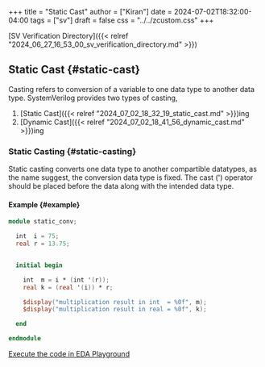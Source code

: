 +++
title = "Static Cast"
author = ["Kiran"]
date = 2024-07-02T18:32:00-04:00
tags = ["sv"]
draft = false
css = "../../zcustom.css"
+++

[SV Verification Directory]({{< relref "2024_06_27_16_53_00_sv_verification_directory.md" >}})


## Static Cast {#static-cast}

Casting refers to conversion of a variable to one data type to another data type. SystemVerilog provides two types of casting,

1.  [Static Cast]({{< relref "2024_07_02_18_32_19_static_cast.md" >}})ing
2.  [Dynamic Cast]({{< relref "2024_07_02_18_41_56_dynamic_cast.md" >}})ing


### Static Casting {#static-casting}

Static casting converts one data type to another compartible datatypes, as the name suggest, the conversion data type is fixed. The cast (') operator should be placed before the data along with the intended data type.


#### Example {#example}

```verilog
module static_conv;

  int  i = 75;
  real r = 13.75;


  initial begin

    int  m = i * (int '(r));
    real k = (real '(i)) * r;

    $display("multiplication result in int  = %0f", m);
    $display("multiplication result in real = %0f", k);

  end

endmodule
```

[Execute the code in EDA Playground](https://www.edaplayground.com/x/WTEv)
